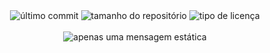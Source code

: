 <center>
  <img src="https://img.shields.io/github/last-commit/FThiagoB/HTML5_CSS3?color=36AA44" alt="último commit">
  <img src="https://img.shields.io/github/repo-size/FThiagoB/HTML5_CSS3?color=36AA44" alt="tamanho do repositório">
  <img src="https://img.shields.io/github/license/FThiagoB/HTML5_CSS3?color=36AA44" alt="tipo de licença"> </br></br>
  <img src="https://img.shields.io/badge/Aprendendo%20HTML5%20e%20CSS3-36AA44" alt="apenas uma mensagem estática"> 
</center>
